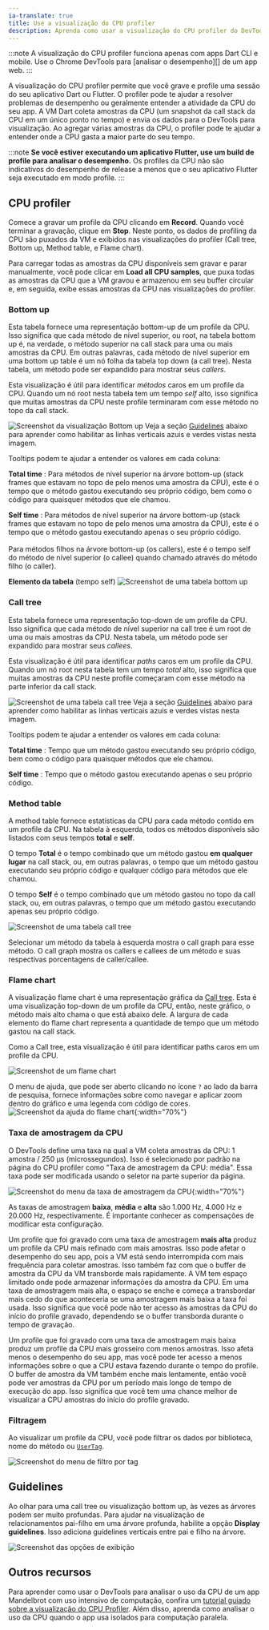 ```yaml
---
ia-translate: true
title: Use a visualização do CPU profiler
description: Aprenda como usar a visualização do CPU profiler do DevTools.
---
```


:::note
A visualização do CPU profiler funciona apenas com apps Dart CLI e mobile.
Use o Chrome DevTools para [analisar o desempenho][]
de um app web.
:::

A visualização do CPU profiler permite que você grave e
profile uma sessão do seu aplicativo Dart ou Flutter.
O profiler pode te ajudar a resolver problemas de desempenho
ou geralmente entender a atividade da CPU do seu app.
A VM Dart coleta amostras da CPU
(um snapshot da call stack da CPU em um único ponto no tempo)
e envia os dados para o DevTools para visualização.
Ao agregar várias amostras da CPU,
o profiler pode te ajudar a entender onde a CPU
gasta a maior parte do seu tempo.

:::note
**Se você estiver executando um aplicativo Flutter,
use um build de profile para analisar o desempenho.**
Os profiles da CPU não são indicativos do desempenho de release
a menos que o seu aplicativo Flutter seja executado em modo profile.
:::

## CPU profiler

Comece a gravar um profile da CPU clicando em **Record**.
Quando você terminar a gravação, clique em **Stop**. Neste ponto,
os dados de profiling da CPU são puxados da VM e exibidos
nas visualizações do profiler (Call tree, Bottom up, Method table,
e Flame chart).

Para carregar todas as amostras da CPU disponíveis sem gravar e
parar manualmente, você pode clicar em **Load all CPU samples**,
que puxa todas as amostras da CPU que a VM gravou e
armazenou em seu buffer circular e, em seguida, exibe essas
amostras da CPU nas visualizações do profiler.

### Bottom up

Esta tabela fornece uma representação bottom-up
de um profile da CPU. Isso significa que cada método de nível superior,
ou root, na tabela bottom up é, na verdade, o
método superior na call stack para uma ou mais amostras da CPU.
Em outras palavras, cada método de nível superior em uma bottom up
table é um nó folha da tabela top down
(a call tree).
Nesta tabela, um método pode ser expandido para mostrar seus _callers_.

Esta visualização é útil para identificar _métodos_ caros
em um profile da CPU. Quando um nó root nesta tabela
tem um tempo _self_ alto, isso significa que muitas amostras da CPU
neste profile terminaram com esse método no topo da call stack.

![Screenshot da visualização Bottom up](/assets/images/docs/tools/devtools/bottom-up-view.png)
Veja a seção [Guidelines](#guidelines) abaixo para aprender como
habilitar as linhas verticais azuis e verdes vistas nesta imagem.

Tooltips podem te ajudar a entender os valores em cada coluna:

**Total time**
: Para métodos de nível superior na árvore bottom-up
(stack frames que estavam no topo de pelo menos uma
amostra da CPU), este é o tempo que o método gastou executando
seu próprio código, bem como o código para quaisquer métodos que
ele chamou.

**Self time**
: Para métodos de nível superior na árvore bottom-up
(stack frames que estavam no topo de pelo menos uma amostra da CPU),
este é o tempo que o método gastou executando apenas o seu
próprio código.<br><br>
Para métodos filhos na árvore bottom-up (os callers),
este é o tempo self do método de nível superior (o callee)
quando chamado através do método filho (o caller).

**Elemento da tabela** (tempo self)
![Screenshot de uma tabela bottom up](/assets/images/docs/tools/devtools/table-element.png)

### Call tree

Esta tabela fornece uma representação top-down de um profile da CPU.
Isso significa que cada método de nível superior na call tree é um root
de uma ou mais amostras da CPU. Nesta tabela,
um método pode ser expandido para mostrar seus _callees_.

Esta visualização é útil para identificar _paths_ caros em um profile da CPU.
Quando um nó root nesta tabela tem um tempo _total_ alto,
isso significa que muitas amostras da CPU neste profile começaram
com esse método na parte inferior da call stack.

![Screenshot de uma tabela call tree](/assets/images/docs/tools/devtools/call-tree.png)
Veja a seção [Guidelines](#guidelines) abaixo para aprender como
habilitar as linhas verticais azuis e verdes vistas nesta imagem.

Tooltips podem te ajudar a entender os valores em cada coluna:

**Total time**
: Tempo que um método gastou executando seu próprio código, bem como
o código para quaisquer métodos que ele chamou.

**Self time**
: Tempo que o método gastou executando apenas o seu próprio código.

### Method table

A method table fornece estatísticas da CPU para cada método
contido em um profile da CPU. Na tabela à esquerda,
todos os métodos disponíveis são listados com seus tempos
**total** e **self**.

O tempo **Total** é o tempo combinado que um método gastou
**em qualquer lugar** na call stack, ou, em outras palavras,
o tempo que um método gastou executando seu próprio código e
qualquer código para métodos que ele chamou.

O tempo **Self** é o tempo combinado que um método gastou
no topo da call stack, ou, em outras palavras,
o tempo que um método gastou executando apenas seu próprio código.

![Screenshot de uma tabela call tree](/assets/images/docs/tools/devtools/method-table.png)

Selecionar um método da tabela à esquerda mostra
o call graph para esse método. O call graph mostra
os callers e callees de um método e suas respectivas
porcentagens de caller/callee.

### Flame chart

A visualização flame chart é uma representação gráfica da
[Call tree](#call-tree). Esta é uma visualização top-down
de um profile da CPU, então, neste gráfico,
o método mais alto chama o que está abaixo dele.
A largura de cada elemento do flame chart representa a
quantidade de tempo que um método gastou na call stack.

Como a Call tree, esta visualização é útil para identificar
paths caros em um profile da CPU.

![Screenshot de um flame chart](/assets/images/docs/tools/devtools/cpu-flame-chart.png)

O menu de ajuda, que pode ser aberto clicando no ícone `?`
ao lado da barra de pesquisa, fornece informações sobre como
navegar e aplicar zoom dentro do gráfico e uma legenda com código de cores.
![Screenshot da ajuda do flame chart](/assets/images/docs/tools/devtools/flame-chart-help.png){:width="70%"}

### Taxa de amostragem da CPU

O DevTools define uma taxa na qual a VM coleta amostras da CPU:
1 amostra / 250 μs (microssegundos).
Isso é selecionado por padrão
na página do CPU profiler como "Taxa de amostragem da CPU: média".
Essa taxa pode ser modificada usando o seletor na parte superior
da página.

![Screenshot do menu da taxa de amostragem da CPU](/assets/images/docs/tools/devtools/cpu-sampling-rate-menu.png){:width="70%"}

As taxas de amostragem **baixa**, **média** e **alta** são
1.000 Hz, 4.000 Hz e 20.000 Hz, respectivamente.
É importante conhecer as compensações
de modificar esta configuração.

Um profile que foi gravado com uma taxa de amostragem **mais alta**
produz um profile da CPU mais refinado com mais amostras.
Isso pode afetar o desempenho do seu app, pois a VM
está sendo interrompida com mais frequência para coletar amostras.
Isso também faz com que o buffer de amostra da CPU da VM transborde mais rapidamente.
A VM tem espaço limitado onde pode armazenar informações da amostra da CPU.
Em uma taxa de amostragem mais alta, o espaço se enche e começa
a transbordar mais cedo do que aconteceria se uma amostragem mais baixa
a taxa foi usada.
Isso significa que você pode não ter acesso às amostras da CPU
do início do profile gravado, dependendo
se o buffer transborda durante o tempo de gravação.

Um profile que foi gravado com uma taxa de amostragem mais baixa
produz um profile da CPU mais grosseiro com menos amostras.
Isso afeta menos o desempenho do seu app,
mas você pode ter acesso a menos informações sobre o que
a CPU estava fazendo durante o tempo do profile.
O buffer de amostra da VM também enche mais lentamente, então você pode ver
amostras da CPU por um período mais longo de tempo de execução do app.
Isso significa que você tem uma chance melhor de visualizar a CPU
amostras do início do profile gravado.

### Filtragem

Ao visualizar um profile da CPU, você pode filtrar os dados por
biblioteca, nome do método ou [`UserTag`][].

![Screenshot do menu de filtro por tag](/assets/images/docs/tools/devtools/filter-by-tag.png)

[`UserTag`]: {{site.api}}/flutter/dart-developer/UserTag-class.html

## Guidelines

Ao olhar para uma call tree ou visualização bottom up,
às vezes as árvores podem ser muito profundas.
Para ajudar na visualização de relacionamentos pai-filho em uma árvore profunda,
habilite a opção **Display guidelines**.
Isso adiciona guidelines verticais entre pai e filho na árvore.

![Screenshot das opções de exibição](/assets/images/docs/tools/devtools/display-options.png)

[analyze performance]: {{site.developers}}/web/tools/chrome-devtools/evaluate-performance/

## Outros recursos

Para aprender como usar o DevTools para analisar
o uso da CPU de um app Mandelbrot com uso intensivo de computação,
confira um [tutorial guiado sobre a visualização do CPU Profiler][profiler-tutorial].
Além disso, aprenda como analisar o uso da CPU quando o app
usa isolados para computação paralela.

[profiler-tutorial]: {{site.medium}}/@fluttergems/mastering-dart-flutter-devtools-cpu-profiler-view-part-6-of-8-31e24eae6bf8

